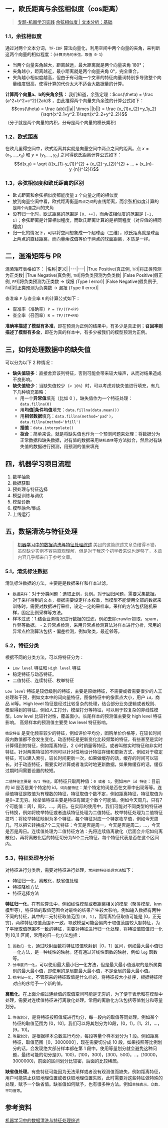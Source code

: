 ## 一，欧氏距离与余弦相似度（cos距离）
> [专题-机器学习实践](https://github.com/imhuay/Algorithm_Interview_Notes-Chinese/blob/master/A-%E6%9C%BA%E5%99%A8%E5%AD%A6%E4%B9%A0/A-%E6%9C%BA%E5%99%A8%E5%AD%A6%E4%B9%A0%E5%AE%9E%E8%B7%B5.md)
[余弦相似度 | 文本分析：基础](https://zhuanlan.zhihu.com/p/41420179)
### 1.1，余弦相似度
通过对两个文本分词，`TF-IDF` 算法向量化，利用空间中两个向量的夹角，来判断这两个向量的相似程度：(`计算夹角的余弦，取值 0-1`)
+ 当两个向量夹角越大，距离越远，最大距离就是两个向量夹角 180°；
+ 夹角越小，距离越近，最小距离就是两个向量夹角 0°，完全重合。
+ 夹角越小相似度越高，但由于有可能一个文章的特征向量词特别多导致整个向量维度很高，使得计算的代价太大不适合大数据量的计算。

**计算两个向量a、b的夹角余弦：**
我们知道，余弦定理：$cos(\theta) = \frac {a^2+b^2+c^2}{2ab}$ ，由此推得两个向量夹角余弦的计算公式如下：
$$cos(\theta) = \frac {ab}{||a|| \times ||b||} = \frac {x_{1}x_{2}+y_1y_2}{\sqrt{x^2_1+y^2_1}\sqrt{x^2_2+y^2_2}}$$
（分子就是两个向量的内积，分母是两个向量的模长乘积）
### 1.2，欧式距离
在欧几里得空间中，欧式距离其实就是向量空间中两点之间的距离。点 $x = (x_{1}, ..., x_{n})$ 和 $y = (y_{1}, ..., y_{n})$ 之间得欧氏距离计算公式如下：
$$d(x,y) = \sqrt {((x_{1}-y_{1})^{2} + (x_{2}-y_{2})^{2} + ... + (x_{n}-y_{n})^{2})}$$
### 1.3，余弦相似度和欧氏距离的区别
+ 欧式距离和余弦相似度都能度量 `2` 个向量之间的相似度
+ 放到向量空间中看，欧式距离衡量`两点之间`的直线距离，而余弦相似度计算的是`两个向量`之间的夹角
+ 没有归一化时，欧式距离的范围是 `[0, +∞]`，而余弦相似度的范围是 `[-1, 1]`；余弦距离是计算相似程度，而欧氏距离计算的是相同程度（对应值的相同程度）
+ 归一化的情况下，可以将空间想象成一个超球面（三维），欧氏距离就是球面上两点的直线距离，而向量余弦值等价于两点的球面距离，本质是一样。
## 二，混淆矩阵与 PR
混淆矩阵表格如下：
|名称|定义|
|---|---|
|True Positive(真正例, `TP`)|将正类预测为正类数|
|True Negative(真负例, `TN`)|将负类预测为负类数|
|False Positive(假正例, `FP`)|将负类预测为正类数 → 误报 (Type I error)|
|False Negative(假负例子, `FN`)|将正类预测为负类数 → 漏报 (Type II error)|

查准率 `P` 与查全率 `R` 的计算公式如下：
+ 查准率（准确率）`P = TP/(TP+FP)`
+ 查全率（召回率）`R = TP/(TP+FN)`

**准确率描述了模型有多准**，即在预测为正例的结果中，有多少是真正例；**召回率则描述了模型有多全**，即在为真的样本中，有多少被我们的模型预测为正例。
## 三，如何处理数据中的缺失值
可以分为以下 2 种情况：
+ **缺失值较多**：直接舍弃该列特征，否则可能会带来较大噪声，从而对结果造成不良影响。
+ **缺失值较少**：当缺失值较少（`< 10%`）时，可以考虑对缺失值进行填充，有几下几种填充策略：
  + 用一个**异常值**填充（比如 0 ），缺失值作为一个特征处理：`data.fillna(0)`
  + 用**均值|条件均值**填充：`data.fillna(data.mean())`
  + 用**相邻数据**填充：`data.fillna(method='pad')`，`data.fillna(method='bfill')`
  + **插值**：`data.interpolate()`
  + **拟合**：简单来说，就是将缺失值也作为一个预测问题来处理：将数据分为正常数据和缺失数据，对有值的数据采用`随机森林`等方法拟合，然后对有缺失值的数据进行预测，用预测的值来填充
## 四，机器学习项目流程
1. 数学抽象
2. 数据获取
3. 预处理与特征选择
4. 模型训练与调优
5. 模型诊断
6. 模型融合/集成
7. 上线运行
## 五，数据清洗与特征处理
> [机器学习中的数据清洗与特征处理综述](https://tech.meituan.com/2015/02/10/machinelearning-data-feature-process.html)
美团的这篇综述文章总结得不错，虽然缺少实例不容易直观理解，但是对于我这个初学者来说也足够了，本章内容几乎都来自于参考文章。
### 5.1，清洗标注数据
清洗标注数据的方法，主要是是数据采样和样本过滤。
+ `数据采样`：对于分类问题：选取正例，负例。对于回归问题，需要采集数据。对于采样得到的文本，根据需要设定样本权重，当模型不能使用全部的数据来训练时，需要对数据进行采样，设定一定的采样率。采样的方法包括随机采样，固定比例采样等方法。
+ 样本过滤：1.结合业务情况进行数据的过滤，例如去除crawler抓取，spam，作弊等数据。 - 2.异常点检测，采用异常点检测算法对样本进行分析，常用的异常点检测算法包括 - 偏差检测，例如聚类，最近邻等。
### 5.2，特征分类
根据不同的分类方法，可以将特征分为：
+ `Low level` 特征和 `High level` 特征
+ 稳定特征与动态特征。
+ 二值特征、连续特征、枚举特征

`Low level` 特征是较低级别的特征，主要是原始特征，不需要或者需要很少的人工处理和干预，例如文本中的词向量特征，图像特征中的像素点大小，用户 `id`，商品 id等。High level 特征是经过比较复杂的处理，结合部分业务逻辑或者规则、模型得到的特征，例如人工打分，模型打分等特征，可以用于较复杂的非线性模型。Low level 比较针对性，覆盖面小。长尾样本的预测值主要受 high level 特征影响。 高频样本的预测值主要受 low level 特征影响。

`稳定特征` 是变化频率较少的特征，例如评价平均分，团购单价价格等，在较长时间段内数值都不会发生变化。动态特征是更新变化比较频繁的特征，有些甚至是实时计算得到的特征，例如距离特征，2 小时销量等特征。或者叫做实时特征和非实时特征。针对两类特征的不同可以针对性地设计特征存储和更新方式，例如对于稳定特征，可以建入索引，较长时间更新一次，如果做缓存的话，缓存的时间可以较长。对于动态特征，需要实时计算或者准实时地更新数据，如果做缓存的话，缓存过期时间需要设置的较短。

`二值特征主要是 0/1 特征`，即特征只取两种值：`0 或者 1`，例如`用户 id 特征`：目前的 id 是否是某个特定的 id，`词向量特征`：某个特定的词是否在文章中出现等等。连续值特征是取值为有理数的特征，特征取值个数不定，例如距离特征，特征取值为是0~正无穷。枚举值特征主要是特征有固定个数个可能值，例如今天周几，只有7个可能值：周1，周2，…，周日。在实际的使用中，我们可能对不同类型的特征进行转换，例如将枚举特征或者连续特征处理为二值特征。枚举特征处理为二值特征技巧：将枚举特征映射为多个特征，每个特征对应一个特定枚举值，例如今天周几，可以把它转换成7个二元特征：今天是否是周一，今天是否是周二，…，今天是否是周日。连续值处理为二值特征方法：先将连续值离散化（后面会介绍如何离散化)，再将离散化后的特征切分为N个二元特征，每个特征代表是否在这个区间内。
### 5.3，特征处理与分析
对特征进行分类后，需要对特征进行处理，`常用的特征处理方法`如下：
+ 特征归一化，离散化，缺省值处理
+ 特征降维方法
+ 特征选择方法

**特征归一化**。在有些算法中，例如线性模型或者距离相关的模型（聚类模型、knn 模型等），特征值的取值范围会对最终的结果产生较大影响，例如输入数据有两种不同的特征，其中的二元特征取值范围 `[0, 1]`，而距离特征取值可能是 [0，正无穷]，两种特征取值范围不一致，导致模型可能会偏向于取值范围较大额特征，为了平衡取值范围不一致的特征，需要对特征进行归一化处理，将特征值取值归一化到 [0,1] 区间，常用的归一化方法包括：
1. `函数归一化`，通过映射函数将特征取值映射到［0，1］区间，例如最大最小值归一化方法，是一种线性的映射。还有通过非线性函数的映射，例如 `log` 函数等。
2. `分维度归一化`，可以使用最大最小归一化方法，但是最大最小值选取的是所属类别的最大最小值，即使用的是局部最大最小值，不是全局的最大最小值。
3. `排序归一化`，不管原来的特征取值是什么样的，将特征按大小排序，根据特征所对应的序给予一个新的值。

**离散化**。在上面介绍过连续值的取值空间可能是无穷的，为了便于表示和在模型中处理，需要对连续值特征进行离散化处理。常用的离散化方法包括等值划分和等量划分。
1. `等值划分`，是将特征按照值域进行均分，每一段内的取值等同处理。例如某个特征的取值范围为 [0，10]，我们可以将其划分为10段，[0，1)，[1，2)，…，[9，10)。
2. `等量划分`，是根据样本总数进行均分，每段等量个样本划分为 1 段。例如距离特征，取值范围［0，3000000］，现在需要切分成 10 段，如果按照等比例划分的话，会发现绝大部分样本都在第 1 段中。使用等量划分就会避免这种问题，最终可能的切分是[0，100)，[100，300)，[300，500)，..，[10000，3000000]，前面的区间划分比较密，后面的比较稀疏。

**缺省值处理**。有些特征可能因为无法采样或者没有观测值而缺失，例如距离特征，用户可能禁止获取地理位置或者获取地理位置失败，此时需要对这些特征做特殊的处理，赋予一个缺省值。缺省值如何赋予，也有很多种方法。例如`单独表示，众数，平均值等`。
## 参考资料
[机器学习中的数据清洗与特征处理综述](https://tech.meituan.com/2015/02/10/machinelearning-data-feature-process.html)